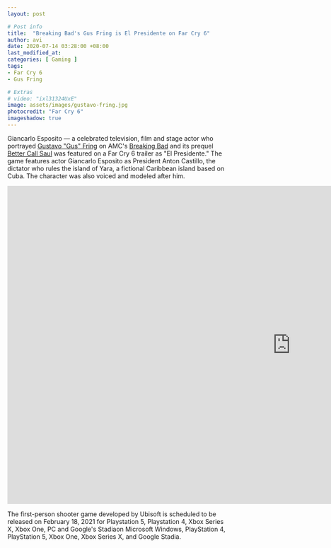 ```yaml
---
layout: post

# Post info
title:  "Breaking Bad's Gus Fring is El Presidente on Far Cry 6"
author: avi
date: 2020-07-14 03:28:00 +08:00
last_modified_at:
categories: [ Gaming ]
tags:
- Far Cry 6
- Gus Fring

# Extras
# video: "ixl31324UxE"
image: assets/images/gustavo-fring.jpg
photocredit: "Far Cry 6"
imageshadow: true
---
```

Giancarlo Esposito — a celebrated television, film and stage actor who portrayed <a href="https://www.amc.com/shows/breaking-bad/cast-crew/gustavo-fring" target="blank">Gustavo "Gus" Fring</a> on AMC's <a href="https://www.amc.com/shows/breaking-bad" target="blank">Breaking Bad</a> and its prequel <a href="https://www.amc.com/shows/better-call-saul" target="blank">Better Call Saul</a> was featured on a Far Cry 6 trailer as "El Presidente." The game features actor Giancarlo Esposito as President Anton Castillo, the dictator who rules the island of Yara, a fictional Caribbean island based on Cuba. The character was also voiced and modeled after him.

<div class="entry-featured-image">
<div class="featured-video">
    <iframe width="1280" height="720" src="https://www.youtube.com/embed/Gv1jHiaHafY" frameborder="0" allow="accelerometer; autoplay; encrypted-media; gyroscope; picture-in-picture" allowfullscreen></iframe>
</div>
</div>

The first-person shooter game developed by Ubisoft is scheduled to be released on February 18, 2021 for Playstation 5, Playstation 4, Xbox Series X, Xbox One, PC and Google's Stadiaon Microsoft Windows, PlayStation 4, PlayStation 5, Xbox One, Xbox Series X, and Google Stadia.

```